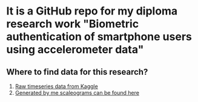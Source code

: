# It is a GitHub repo for my diploma research work "Biometric authentication of smartphone users using accelerometer data"

## Where to find data for this research?
1. [Raw timeseries data from Kaggle](https://www.kaggle.com/competitions/accelerometer-biometric-competition/overview/description)
2. [Generated by me scaleograms can be found here](https://www.kaggle.com/datasets/r4bc19/new-wavelet-datasets-for-my-diploma)